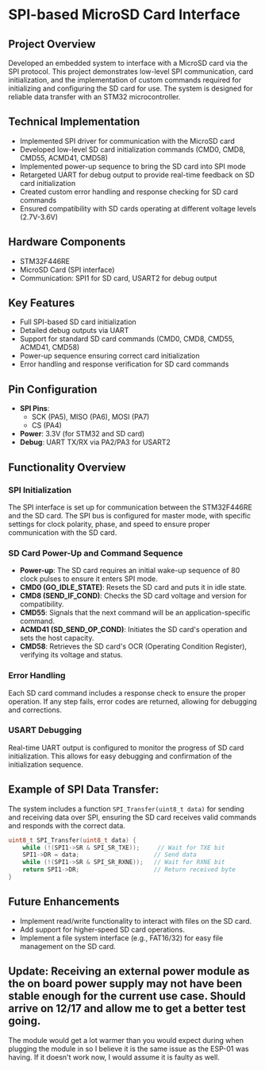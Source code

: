# SPI-based MicroSD Card Interface

## Project Overview
Developed an embedded system to interface with a MicroSD card via the SPI protocol. This project demonstrates low-level SPI communication, card initialization, and the implementation of custom commands required for initializing and configuring the SD card for use. The system is designed for reliable data transfer with an STM32 microcontroller.

## Technical Implementation
- Implemented SPI driver for communication with the MicroSD card
- Developed low-level SD card initialization commands (CMD0, CMD8, CMD55, ACMD41, CMD58)
- Implemented power-up sequence to bring the SD card into SPI mode
- Retargeted UART for debug output to provide real-time feedback on SD card initialization
- Created custom error handling and response checking for SD card commands
- Ensured compatibility with SD cards operating at different voltage levels (2.7V-3.6V)

## Hardware Components
- STM32F446RE 
- MicroSD Card (SPI interface)
- Communication: SPI1 for SD card, USART2 for debug output

## Key Features
- Full SPI-based SD card initialization
- Detailed debug outputs via UART
- Support for standard SD card commands (CMD0, CMD8, CMD55, ACMD41, CMD58)
- Power-up sequence ensuring correct card initialization
- Error handling and response verification for SD card commands

## Pin Configuration
- **SPI Pins**:
  - SCK (PA5), MISO (PA6), MOSI (PA7)
  - CS (PA4)
- **Power**: 3.3V (for STM32 and SD card)
- **Debug**: UART TX/RX via PA2/PA3 for USART2

## Functionality Overview

### SPI Initialization
The SPI interface is set up for communication between the STM32F446RE and the SD card. The SPI bus is configured for master mode, with specific settings for clock polarity, phase, and speed to ensure proper communication with the SD card.

### SD Card Power-Up and Command Sequence
- **Power-up**: The SD card requires an initial wake-up sequence of 80 clock pulses to ensure it enters SPI mode.
- **CMD0 (GO_IDLE_STATE)**: Resets the SD card and puts it in idle state.
- **CMD8 (SEND_IF_COND)**: Checks the SD card voltage and version for compatibility.
- **CMD55**: Signals that the next command will be an application-specific command.
- **ACMD41 (SD_SEND_OP_COND)**: Initiates the SD card's operation and sets the host capacity.
- **CMD58**: Retrieves the SD card's OCR (Operating Condition Register), verifying its voltage and status.

### Error Handling
Each SD card command includes a response check to ensure the proper operation. If any step fails, error codes are returned, allowing for debugging and corrections.

### USART Debugging
Real-time UART output is configured to monitor the progress of SD card initialization. This allows for easy debugging and confirmation of the initialization sequence.

## Example of SPI Data Transfer:
The system includes a function `SPI_Transfer(uint8_t data)` for sending and receiving data over SPI, ensuring the SD card receives valid commands and responds with the correct data.

```c
uint8_t SPI_Transfer(uint8_t data) {
    while (!(SPI1->SR & SPI_SR_TXE));     // Wait for TXE bit
    SPI1->DR = data;                     // Send data
    while (!(SPI1->SR & SPI_SR_RXNE));   // Wait for RXNE bit
    return SPI1->DR;                     // Return received byte
}
```

## Future Enhancements
- Implement read/write functionality to interact with files on the SD card.
- Add support for higher-speed SD card operations.
- Implement a file system interface (e.g., FAT16/32) for easy file management on the SD card.


## Update: Receiving an external power module as the on board power supply may not have been stable enough for the current use case. Should arrive on 12/17 and allow me to get a better test going.
The module would get a lot warmer than you would expect during when plugging the module in so I believe it is the same issue as the ESP-01 was having. If it doesn't work now, I would assume it is
faulty as well. 

